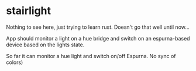 # stairlight

Nothing to see here, just trying to learn rust.
Doesn't go that well until now... 

App should monitor a light on a hue bridge and switch on an espurna-based device based on the lights state.

So far it can monitor a hue light and switch on/off Espurna. No sync of colors)

